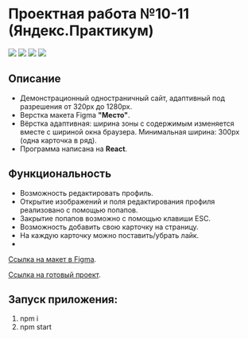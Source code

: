 # Проектная работа №10-11 (Яндекс.Практикум)
![](https://shields.io/badge/-HTML-orange) 
![](https://shields.io/badge/-CSS-blue)
![](https://shields.io/badge/-JavaScript-yellow)
![](https://shields.io/badge/-React-05D9FF)
## Описание
* Демонстрационный одностраничный сайт, адаптивный под разрешения от 320px до 1280px. 
* Верстка макета Figma **"Место"**.
* Вёрстка адаптивная: ширина зоны с содержимым изменяется вместе с шириной окна браузера. Минимальная ширина: 300px (одна карточка в ряд).
* Программа написана на **React**.
## Функциональность
* Возможность редактировать профиль.
* Открытие изображений и поля редактирования профиля реализовано с помощью попапов.
* Закрытие попапов возможно с помощью клавиши ESC.
* Возможность добавить свою карточку на страницу.
* На каждую карточку можно поставить/убрать лайк.
* 
[Ссылка на макет в Figma](https://www.figma.com/file/2cn9N9jSkmxD84oJik7xL7/JavaScript.-Sprint-4).

[Ссылка на готовый проект](https://tyt34.github.io/mesto-react/).
## Запуск приложения:
1. npm i
2. npm start
